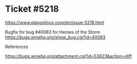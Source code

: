 Ticket #5218
============

https://www.playonlinux.com/en/issue-5218.html

Bugfix for bug #40083 for Heroes of the Storm
https://bugs.winehq.org/show_bug.cgi?id=40083

References

https://bugs.winehq.org/attachment.cgi?id=53623&action=diff

